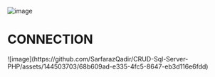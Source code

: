 ![image](https://github.com/SarfarazQadir/CRUD-Sql-Server-PHP/assets/144503703/277f7e67-2f17-4398-b315-1ed4a0e79585)
<H1>CONNECTION </H1>
![image](https://github.com/SarfarazQadir/CRUD-Sql-Server-PHP/assets/144503703/68b609ad-e335-4fc5-8647-eb3d116e6fdd)
